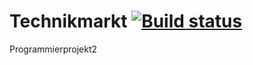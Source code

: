 # Technikmarkt [![Build status](https://ci.appveyor.com/api/projects/status/uf1o7inib2pcjf5n?svg=true)](https://ci.appveyor.com/project/rsperlich/technikmarkt)

Programmierprojekt2
